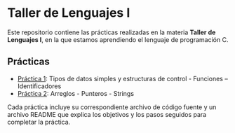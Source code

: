 # Taller de Lenguajes I

Este repositorio contiene las prácticas realizadas en la materia **Taller de Lenguajes I**, en la que estamos aprendiendo el lenguaje de programación C.

## Prácticas

- [Práctica 1](Practica1/): Tipos de datos simples y estructuras de control - Funciones – Identificadores
- [Práctica 2](Practica2/): Arreglos - Punteros - Strings

Cada práctica incluye su correspondiente archivo de código fuente y un archivo README que explica los objetivos y los pasos seguidos para completar la práctica.
